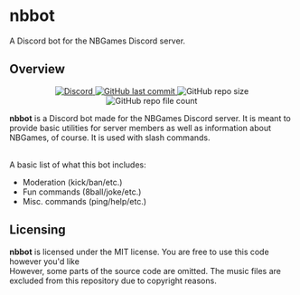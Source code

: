 # nbbot
A Discord bot for the NBGames Discord server.
## Overview
<p align="center">
  <a href="https://discord.gg/SypFnDEdCc">
    <img alt="Discord" src="https://img.shields.io/discord/840758628461314058">
  </a>
  <a href="https://github.com/nb064/nbbot/commits/master">
    <img alt="GitHub last commit" src="https://img.shields.io/github/last-commit/nb064/nbbot">
  </a>
  <img alt="GitHub repo size" src="https://img.shields.io/github/repo-size/nb064/nbbot">
  <img alt="GitHub repo file count" src="https://img.shields.io/github/directory-file-count/nb064/nbbot">
</p>
<b>nbbot</b> is a Discord bot made for the NBGames Discord server. It is meant to provide basic utilities for server members as well as information about NBGames, of course. It is used with slash commands.<br/><br/>

A basic list of what this bot includes:<br/>
* Moderation (kick/ban/etc.)
* Fun commands (8ball/joke/etc.)
* Misc. commands (ping/help/etc.)
## Licensing
<b>nbbot</b> is licensed under the MIT license. You are free to use this code however you'd like<br/>
However, some parts of the source code are omitted. The music files are excluded from this repository due to copyright reasons.
